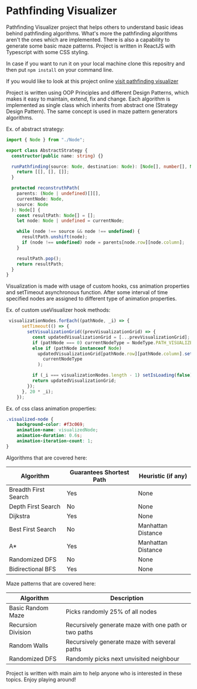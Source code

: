 # Pathfinding Visualizer

Pathfinding Visualizer project that helps others to understand basic ideas behind pathfinding algorithms.
What's more the pathfinding algorithms aren't the ones which are implemented. There is also a capability to generate some basic maze patterns.
Project is written in ReactJS with Typescript with some CSS styling.

In case if you want to run it on your local machine clone this repositry and then put
```npm install``` on your command line.

If you would like to look at this project online [visit pathfinding visualizer](https://react-pathfinding.vercel.app/)

Project is written using OOP Principles and different Design Patterns, which makes it easy to maintain, extend, fix and change.
Each algorithm is implemented as single class which inherits from abstract one (Strategy Design Pattern).
The same concept is used in maze pattern generators algorithms.

Ex. of abstract strategy:

```ts 
import { Node } from "./Node";

export class AbstractStrategy {
  constructor(public name: string) {}

  runPathfinding(source: Node, destination: Node): [Node[], number[], Node[]] {
    return [[], [], []];
  }

  protected reconstruthPath(
    parents: (Node | undefined)[][],
    currentNode: Node,
    source: Node
  ): Node[] {
    const resultPath: Node[] = [];
    let node: Node | undefined = currentNode;

    while (node !== source && node !== undefined) {
      resultPath.unshift(node);
      if (node !== undefined) node = parents[node.row][node.column];
    }

    resultPath.pop();
    return resultPath;
  }
}
```

Visualization is made with usage of custom hooks, css animation properties and setTimeout asynchronous function.
After some interval of time specified nodes are assigned to different type of animation properties.

Ex. of custom useVisualizer hook methods:

```ts
 visualizationNodes.forEach((pathNode, _i) => {
      setTimeout(() => {
        setVisualizationGrid((prevVisualizationGrid) => {
          const updatedVisualizationGrid = [...prevVisualizationGrid];
          if (pathNode === 0) currentNodeType = NodeType.PATH_VISUALIZED;
          else if (pathNode instanceof Node)
            updatedVisualizationGrid[pathNode.row][pathNode.column].setNodeType(
              currentNodeType
            );

          if (_i === visualizationNodes.length - 1) setIsLoading(false);
          return updatedVisualizationGrid;
        });
      }, 20 * _i);
    });
```

Ex. of css class animation properties:

```css
.visualized-node {
    background-color: #f3c069;
    animation-name: visualizedNode;
    animation-duration: 0.6s;
    animation-iteration-count: 1;
}
```

Algorithms that are covered here:

| Algorithm      | Guarantees Shortest Path | Heuristic (if any) |
| ----------- | ----------- | ----------- |
| Breadth First Search      | Yes       | None |
| Depth First Search      | No       | None |
| Dijkstra      | Yes       | None |
| Best First Search      | No       | Manhattan Distance |
| A*      | Yes       | Manhattan Distance |
| Randomized DFS      | No       | None |
| Bidirectional BFS      | Yes       | None |

Maze patterns that are covered here:

| Algorithm      | Description |
| ----------- | ----------- |
| Basic Random Maze | Picks randomly 25% of all nodes |
| Recursion Division | Recursively generate maze with one path or two paths |
| Random Walls | Recursively generate maze with several paths |
| Randomized DFS | Randomly picks next unvisited neighbour |

Project is written with main aim to help anyone who is interested in these topics. Enjoy playing around!
